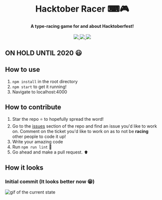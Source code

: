 
<h1 align="center">
  Hacktober Racer ⌨🎮
  <br>
</h1>

<h4 align="center">A type-racing game for and about Hacktoberfest!</h4>

<p align="center">
  <a href="https://GitHub.com/LukeGarrigan/hacktober-race/graphs/contributors/">
      <img src="https://img.shields.io/github/contributors/LukeGarrigan/hacktober-race.svg">
  </a>
   <a href="https://GitHub.com/LukeGarrigan/hacktober-race/issues/">
      <img src="https://img.shields.io/github/issues/LukeGarrigan/hacktober-race.svg">
  </a>
  
  <a href="https://twitter.com/intent/follow?screen_name=luke_garrigan">
      <img src="https://img.shields.io/twitter/follow/luke_garrigan.svg?label=Follow">
  </a>
 
  
</p>

## ON HOLD UNTIL 2020 😃

## How to use
1. `npm install` in the root directory
2. `npm start` to get it running!
3. Navigate to localhost:4000


## How to contribute
1. Star the repo ⭐ to hopefully spread the word!
2. Go to the [issues](https://github.com/LukeGarrigan/hacktober-race/issues) section of the repo and find an issue you'd like to work on. Comment on the ticket you'd like to work on as to not be **racing** other people to code it up! 
3. Write your amazing code
4. Run `npm run lint` 📗
3. Go ahead and make a pull request. ⬆

## How it looks

### Initial commit (It looks better now 😁)
![gif of the current state](https://user-images.githubusercontent.com/12545967/66150335-d6d83380-e60c-11e9-9aa7-6b5d86866cd8.gif)



